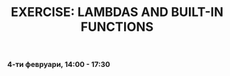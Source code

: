 <h1 align="center">EXERCISE: LAMBDAS AND BUILT-IN FUNCTIONS</h1>
    <br>

<h3>4-ти февруари, 14:00 - 17:30</h3>
